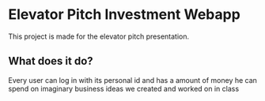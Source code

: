 # Elevator Pitch Investment Webapp

This project is made for the elevator pitch presentation.

## What does it do?
Every user can log in with its personal id and has a amount of money he can spend on imaginary business ideas we created and worked on in class
